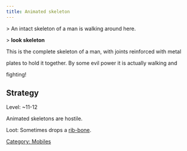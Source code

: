 ```yaml
---
title: Animated skeleton
---
```


\> An intact skeleton of a man is walking around here.

\> **look skeleton**

This is the complete skeleton of a man, with joints reinforced with
metal

plates to hold it together. By some evil power it is actually walking
and

fighting!

## Strategy

Level: ~11-12

Animated skeletons are hostile.

Loot: Sometimes drops a [rib-bone](rib-bone_of_a_skeleton "wikilink").

[Category: Mobiles](Category:_Mobiles "wikilink")